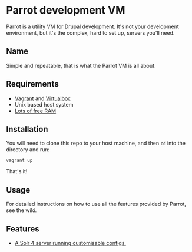 Parrot development VM
=====================

Parrot is a utility VM for Drupal development. It's not your development environment,
but it's the complex, hard to set up, servers you'll need.


Name
----

Simple and repeatable, that is what the Parrot VM is all about.


Requirements
------------

* [Vagrant](http://www.vagrantup.com/) and [Virtualbox](https://www.virtualbox.org/)
* Unix based host system
* [Lots of free RAM](http://lmgtfy.com/?q=computer+memory+upgrade)


Installation
------------

You will need to clone this repo to your host machine, and then `cd` into the directory and run:

    vagrant up

That's it!


Usage
-----

For detailed instructions on how to use all the features provided by Parrot, see the wiki.


Features
--------

* [A Solr 4 server running customisable configs.](https://github.com/computerminds/parrot/wiki/Solr-4-server)
